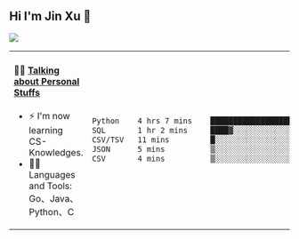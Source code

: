 
## Hi I'm Jin Xu 👋
![](https://komarev.com/ghpvc/?username=jiayouxujin&color=brightgreen&label=PROFILE+VIEWS)



<table align="center">
<tr>
<td valign="top" width="60%">

#### 🏋️‍♀️ <a href="https://github.com/jiayouxujin" target="_blank">Talking about Personal Stuffs</a>
<!-- recent_releases starts -->

- ⚡  I'm now learning CS-Knowledges.  
- 🏊‍♂️ Languages and Tools: Go、Java、Python、C
<!-- recent_releases ends -->
</td>
<td>
 
<!--START_SECTION:waka-->

```txt
Python    4 hrs 7 mins    ██████████████████▓░░░░░░   74.37 %
SQL       1 hr 2 mins     ████▓░░░░░░░░░░░░░░░░░░░░   18.73 %
CSV/TSV   11 mins         █░░░░░░░░░░░░░░░░░░░░░░░░   03.46 %
JSON      5 mins          ▒░░░░░░░░░░░░░░░░░░░░░░░░   01.70 %
CSV       4 mins          ▒░░░░░░░░░░░░░░░░░░░░░░░░   01.33 %
```

<!--END_SECTION:waka-->
 
</td>
</tr>
</table>






